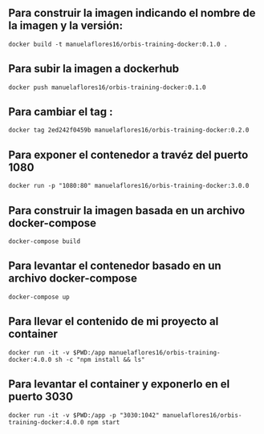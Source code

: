  ## **Para construir la imagen indicando el nombre de la imagen y la versión:**
 ```
docker build -t manuelaflores16/orbis-training-docker:0.1.0 .
```

## **Para subir la imagen a dockerhub**
```
docker push manuelaflores16/orbis-training-docker:0.1.0 
```

## **Para cambiar el tag :**
``` 
docker tag 2ed242f0459b manuelaflores16/orbis-training-docker:0.2.0  
```

## **Para exponer el contenedor a travéz del puerto 1080**

```
docker run -p "1080:80" manuelaflores16/orbis-training-docker:3.0.0
```
## **Para construir la imagen basada en un archivo docker-compose**

````
docker-compose build
````

## **Para levantar el contenedor basado en un archivo docker-compose**

````
docker-compose up
````

## Para llevar el contenido de mi proyecto al container

 ````
 docker run -it -v $PWD:/app manuelaflores16/orbis-training-docker:4.0.0 sh -c "npm install && ls"
````

## Para levantar el container y exponerlo en el puerto 3030

````
docker run -it -v $PWD:/app -p "3030:1042" manuelaflores16/orbis-training-docker:4.0.0 npm start   
````



